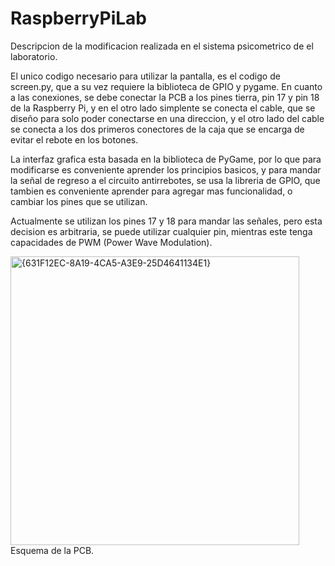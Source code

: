 # RaspberryPiLab
Descripcion de la modificacion realizada en el sistema psicometrico de el laboratorio.

El unico codigo necesario para utilizar la pantalla, es el codigo de screen.py, que a su vez requiere la biblioteca de GPIO y pygame.
En cuanto a las conexiones, se debe conectar la PCB a los pines tierra, pin 17 y pin 18 de la Raspberry Pi, y en el otro lado simplente se conecta el cable, que se diseño para solo poder conectarse en una direccion, y el otro lado del cable se conecta a los dos primeros conectores de la caja que se encarga de evitar el rebote en los botones.

La interfaz grafica esta basada en la biblioteca de PyGame, por lo que para modificarse es conveniente aprender los principios basicos, y para mandar la señal de regreso a el circuito antirrebotes, se usa la libreria de GPIO, que tambien es conveniente aprender para agregar mas funcionalidad, o cambiar los pines que se utilizan.

Actualmente se utilizan los pines 17 y 18 para mandar las señales, pero esta decision es arbitraria, se puede utilizar cualquier pin, mientras este tenga capacidades de PWM (Power Wave Modulation).

<img width="462" alt="{631F12EC-8A19-4CA5-A3E9-25D4641134E1}" src="https://github.com/user-attachments/assets/eeace999-7217-4359-b677-62bd2c45751b" />
Esquema de la PCB.
